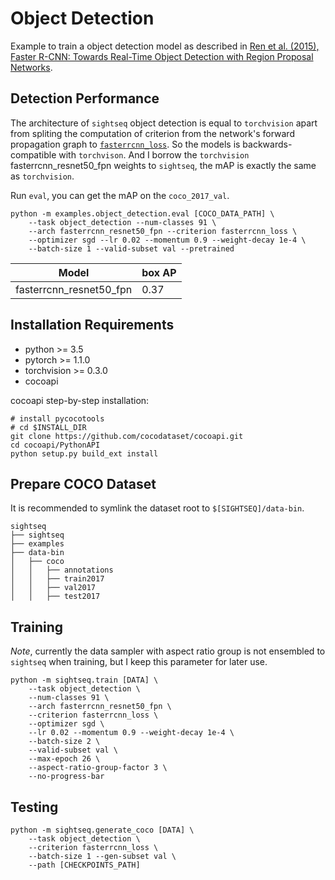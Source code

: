 # Object Detection

Example to train a object detection model as described in [Ren et al. (2015), Faster R-CNN: Towards Real-Time Object Detection with Region Proposal Networks](https://arxiv.org/abs/1506.01497).

## Detection Performance
The architecture of `sightseq` object detection is equal to `torchvision` apart from spliting the computation of criterion from the network's forward propagation graph to [`fasterrcnn_loss`](../../sightseq/criterions/fasterrcnn_loss.py). So the models is backwards-compatible with `torchvison`. And I borrow the `torchvision` fasterrcnn_resnet50_fpn weights to `sightseq`, the mAP is exactly the same as `torchvision`.

Run `eval`, you can get the mAP on the `coco_2017_val`.
```
python -m examples.object_detection.eval [COCO_DATA_PATH] \
    --task object_detection --num-classes 91 \
    --arch fasterrcnn_resnet50_fpn --criterion fasterrcnn_loss \
    --optimizer sgd --lr 0.02 --momentum 0.9 --weight-decay 1e-4 \
    --batch-size 1 --valid-subset val --pretrained
```

Model | box AP
--- | ---
fasterrcnn_resnet50_fpn | 0.37

## Installation Requirements

- python >= 3.5
- pytorch >= 1.1.0
- torchvision >= 0.3.0
- cocoapi

cocoapi step-by-step installation:
```shell
# install pycocotools
# cd $INSTALL_DIR
git clone https://github.com/cocodataset/cocoapi.git
cd cocoapi/PythonAPI
python setup.py build_ext install
```

## Prepare COCO Dataset
It is recommended to symlink the dataset root to `$[SIGHTSEQ]/data-bin`.

```
sightseq
├── sightseq
├── examples
├── data-bin
│   ├── coco
│   │   ├── annotations
│   │   ├── train2017
│   │   ├── val2017
│   │   ├── test2017
```

## Training
*Note*, currently the data sampler with aspect ratio group is not ensembled to `sightseq` when training, but I keep this parameter for later use.
```
python -m sightseq.train [DATA] \
    --task object_detection \
    --num-classes 91 \
    --arch fasterrcnn_resnet50_fpn \
    --criterion fasterrcnn_loss \
    --optimizer sgd \
    --lr 0.02 --momentum 0.9 --weight-decay 1e-4 \
    --batch-size 2 \
    --valid-subset val \
    --max-epoch 26 \
    --aspect-ratio-group-factor 3 \
    --no-progress-bar
```

## Testing
```
python -m sightseq.generate_coco [DATA] \
    --task object_detection \
    --criterion fasterrcnn_loss \
    --batch-size 1 --gen-subset val \
    --path [CHECKPOINTS_PATH]
```
